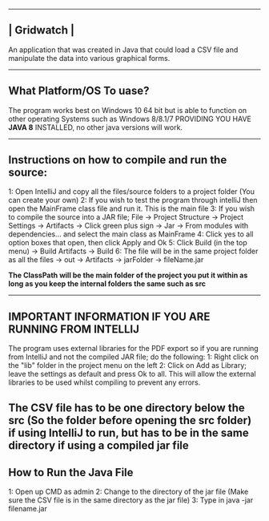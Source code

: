 --------------
|  Gridwatch  |
--------------
An application that was created in Java that could load a CSV file and manipulate the data into various graphical forms.

------------------------------
What Platform/OS To uase?
------------------------------
The program works best on Windows 10 64 bit but is able to function on other operating Systems such as Windows 8/8.1/7 PROVIDING YOU HAVE **JAVA 8** INSTALLED, no other java versions will work.

---------------------------------------------------
Instructions on how to compile and run the source:
---------------------------------------------------

1: Open IntelliJ and copy all the files/source folders to a project folder (You can create your own)
2: If you wish to test the program through intelliJ then open the MainFrame class file and run it. This is the main file
3: If you wish to compile the source into a JAR file; File -> Project Structure -> Project Settings -> Artifacts -> Click green plus sign -> Jar -> From modules with dependencies... and select the main class as MainFrame
4: Click yes to all option boxes that open, then click Apply and Ok
5: Click Build (in the top menu) -> Build Artifacts -> Build
6: The file will be in the same project folder as all the files -> out -> Artifacts -> jarFolder -> fileName.jar

**The ClassPath will be the main folder of the project you put it within as long as you keep the internal folders the same such as src**

-----------------------------------------------------------
**IMPORTANT INFORMATION IF YOU ARE RUNNING FROM INTELLIJ**
-----------------------------------------------------------

The program uses external libraries for the PDF export so if you are running from IntelliJ and not the compiled JAR file; do the following:
1: Right click on the "lib" folder in the project menu on the left
2: Click on Add as Library; leave the settings as default and press Ok to all. This will allow the external libraries to be used whilst compiling to prevent any errors.

**The CSV file has to be one directory below the src (So the folder before opening the src folder) if using IntelliJ to run, but has to be in the same directory if using a compiled jar file**
------------------------------
How to Run the Java File
------------------------------
1: Open up CMD as admin
2: Change to the directory of the jar file (Make sure the CSV file is in the same directory as the jar file)
3: Type in java -jar filename.jar
